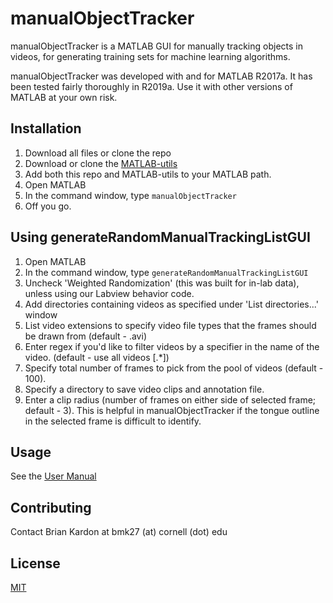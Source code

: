 # manualObjectTracker

manualObjectTracker is a MATLAB GUI for manually tracking objects in videos, for generating training sets for machine learning algorithms.

manualObjectTracker was developed with and for MATLAB R2017a. It has been tested fairly thoroughly in R2019a. Use it with other versions of MATLAB at your own risk.

## Installation

1. Download all files or clone the repo
2. Download or clone the [MATLAB-utils](https://github.com/GoldbergLab/MATLAB-utils)
3. Add both this repo and MATLAB-utils to your MATLAB path.
4. Open MATLAB
5. In the command window, type ```manualObjectTracker```
6. Off you go.

## Using generateRandomManualTrackingListGUI

1. Open MATLAB
2. In the command window, type ```generateRandomManualTrackingListGUI```
3. Uncheck 'Weighted Randomization' (this was built for in-lab data), unless using our Labview behavior code. 
3. Add directories containing videos as specified under 'List directories...' window
4. List video extensions to specify video file types that the frames should be drawn from (default - .avi)
5. Enter regex if you'd like to filter videos by a specifier in the name of the video. (default - use all videos [.*])
6. Specify total number of frames to pick from the pool of videos (default - 100).
7. Specify a directory to save video clips and annotation file.  
8. Enter a clip radius (number of frames on either side of selected frame; default - 3). This is helpful in manualObjectTracker if the tongue outline in the selected frame is difficult to identify.  

## Usage

See the [User Manual](Documentation/UserManual.md)

## Contributing
Contact Brian Kardon at bmk27 (at) cornell (dot) edu

## License
[MIT](https://choosealicense.com/licenses/mit/)

